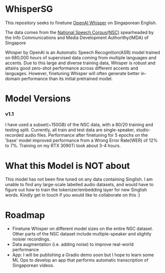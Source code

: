 # WhisperSG

This repository seeks to finetune [OpenAI Whisper](https://openai.com/blog/whisper/) on Singaporean English.

The data comes from the [National Speech Corpus(NSC)](https://www.imda.gov.sg/nationalspeechcorpus) spearheaded by the 
Info Communications and Media Development Authorithy(IMDA) of Singapore

Whisper by OpenAI is an Automatic Speech Recognition(ASR) model trained on 680,000 hours of supervised data coming from multiple languages and accents. Due to this large and diverse training data, Whisper is robust and attains good zero-shot performance across different accents and languages. However, finetuning Whisper will often generate better in-domain performance than its initial pretrained model.

# Model Versions
### v1.1
I have used a subset(~150GB) of the NSC data, with a 80/20 training and testing split. Currently, all train and test data are single-speaker, studio-recorded audio files.
Performance after finetuning for 5 epochs on the 'base' model improved performance from a Wrong Error Rate(WER) of 12% to 7%.
Training on my RTX 3090Ti took about 3-4 hours.

# What this Model is NOT about
This model has not been fine tuned on any data containing Singlish. I am unable to find any large-scale labelled audio datasets, and would have to figure out how to train the tokenizer/embedding layer for new Singlish words. 
Kindly get in touch if you would like to collaborate on this :) 

# Roadmap 
- Finetune Whisper on different model sizes on the entire NSC dataset. Other parts of the NSC dataset include multiple-speaker and slightly noisier recordings. 
- Data augmentation (i.e. adding noise) to improve real-world performance 
- App: I will be publishing a Gradio demo soon but I hope to learn some ML Ops to develop an app that performs automatic transcription of Singaporean videos.
